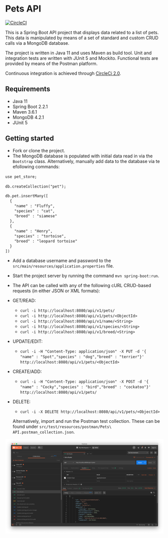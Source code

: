 # Pets API
[![CircleCI](https://circleci.com/gh/Carla-de-Beer/pets-api.svg?style=svg)](https://circleci.com/gh/Carla-de-Beer/pets-api)

This is a Spring Boot API project that displays data related to a list of pets. This data is manipulated by means of a set of standard and custom CRUD calls via a MongoDB database. 

The project is written in Java 11 and uses Maven as build tool. Unit and integration tests are written with JUnit 5 and Mockito. Functional tests are provided by means of the Postman platform.

Continuous integration is achieved through [CircleCi 2.0](https://circleci.com/docs/2.0/).

## Requirements

* Java 11
* Spring Boot 2.2.1
* Maven 3.6.1
* MongoDB 4.2.1
* JUnit 5

## Getting started

* Fork or clone the project.
* The MongoDB database is populated with initial data read in via the `Bootstrap` class. Alternatively, manually add data to the database via te efollowing commands:

`use pet_store;`

`db.createCollection("pet");`

```
db.pet.insertMany([
  {
    "name" : "Fluffy",
    "species" : "cat",
    "breed" : "siamese"
  },
  {
    "name" : "Henry",
    "species" : "tortoise",
    "breed" : "leopard tortoise"
  }
])
```

* Add a database username and password to the `src/main/resources/application.properties` file.
* Start the project server by running the command `mvn spring-boot:run`.

* The API can be called with any of the following cURL CRUD-based requests (in either JSON or XML formats):

* GET/READ:
  * ```curl -i http://localhost:8080/api/v1/pets/```
  * ```curl -i http://localhost:8080/api/v1/pets/<ObjectId>```
  * ```curl -i http://localhost:8080/api/v1/name/<String>```
  * ```curl -i http://localhost:8080/api/v1/species/<String>```
  * ```curl -i http://localhost:8080/api/v1/breed/<String>```
  

* UPDATE/EDIT:
  * ```curl -i -H "Content-Type: application/json" -X PUT -d '{  "name" : "Spot","species" : "dog","breed" : "terrier"}' http://localhost:8080/api/v1/pets/<ObjectId>```


* CREATE/ADD:
  * ```curl -i -H "Content-Type: application/json" -X POST -d '{  "name" : "Cocky","species" : "bird","breed" : "cockatoo"}' http://localhost:8080/api/v1/pets/```


* DELETE:
  * ```curl -i -X DELETE http://localhost:8080/api/v1/pets/<ObjectId>```
  
  Alternatively, import and run the Postman test collection. These can be found under `src/test/resources/postman/Pets\ API.postman_collection.json`.

<p align="center">
  <img src="images/screenShot-01.png"/>
</p>

